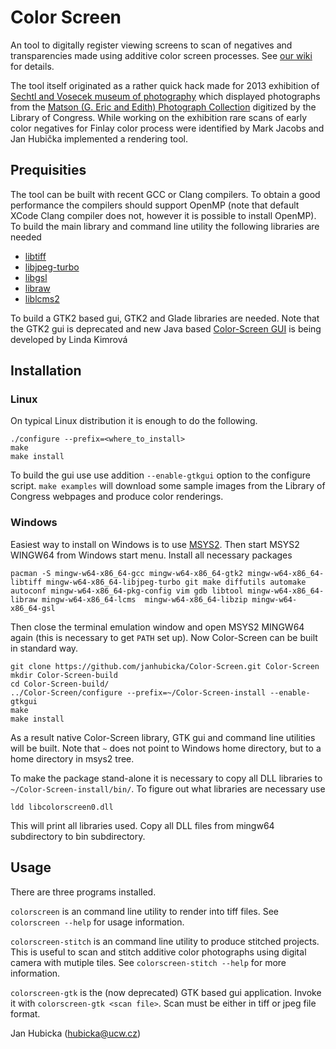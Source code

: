 # Color Screen
An tool to digitally register viewing screens to scan of negatives and
transparencies made using additive color screen processes.  See 
[our wiki](https://github.com/janhubicka/Color-Screen/wiki) for details.

The tool itself originated as a rather quick hack made for 2013 exhibition of
[Sechtl and Vosecek museum of photography](http://sechtl-vosecek.ucw.cz/en/) which displayed
 photographs from the [Matson (G. Eric and Edith) Photograph Collection](https://www.loc.gov/pictures/collection/matpc/colony.html)
digitized by the Library of Congress.  While working on the exhibition
rare scans of early color negatives for Finlay color process were identified by
Mark Jacobs and Jan Hubička implemented a rendering tool.

## Prequisities
The tool can be built with recent GCC or Clang compilers.  To obtain a good
performance the compilers should support OpenMP (note that default XCode
Clang compiler does not, however it is possible to install OpenMP).  To build
the main library and command line utility the following libraries are needed

 - [libtiff](http://www.libtiff.org/)
 - [libjpeg-turbo](https://libjpeg-turbo.org/)
 - [libgsl](https://www.gnu.org/software/gsl/)
 - [libraw](https://www.libraw.org/)
 - [liblcms2](https://www.littlecms.com/)

To build a GTK2 based gui, GTK2 and Glade libraries are needed. Note that the
GTK2 gui is deprecated and new Java based [Color-Screen
GUI](https://gitlab.mff.cuni.cz/kimroval/Color-Screen-GUI) is being developed
by Linda Kimrová

## Installation

### Linux

On typical Linux distribution it is enough to do the following.

	./configure --prefix=<where_to_install>
	make
	make install

To build the gui use use addition `--enable-gtkgui` option to the configure
script. `make examples` will download some sample images from the Library
of Congress webpages and produce color renderings.

### Windows

Easiest way to install on Windows is to use [MSYS2](https://www.msys2.org/).
Then start MSYS2 WINGW64 from Windows start menu.  Install all necessary
packages

    pacman -S mingw-w64-x86_64-gcc mingw-w64-x86_64-gtk2 mingw-w64-x86_64-libtiff mingw-w64-x86_64-libjpeg-turbo git make diffutils automake autoconf mingw-w64-x86_64-pkg-config vim gdb libtool mingw-w64-x86_64-libraw mingw-w64-x86_64-lcms  mingw-w64-x86_64-libzip mingw-w64-x86_64-gsl 

Then close the terminal emulation window and open MSYS2 MINGW64 again
(this is necessary to get `PATH` set up).  Now Color-Screen can be built
in standard way.

    git clone https://github.com/janhubicka/Color-Screen.git Color-Screen
    mkdir Color-Screen-build
    cd Color-Screen-build/
    ../Color-Screen/configure --prefix=~/Color-Screen-install --enable-gtkgui
    make
    make install 

As a result native Color-Screen library, GTK gui and command line utilities
will be built.  Note that `~` does not point to Windows home directory, but to
a home directory in msys2 tree.


To make the package stand-alone it is necessary to copy
all DLL libraries to `~/Color-Screen-install/bin/`. To figure out what libraries
are necessary use 

    ldd libcolorscreen0.dll

This will print all libraries used. Copy all DLL files from mingw64 subdirectory
to bin subdirectory.

## Usage

There are three programs installed. 

`colorscreen` is an command line utility to render into tiff files. See
`colorscreen --help` for usage information.

`colorscreen-stitch` is an command line utility to produce stitched projects.
This is useful to scan and stitch additive color photographs using digital
camera with mutiple tiles. See `colorscreen-stitch --help` for more information.

`colorscreen-gtk` is the (now deprecated) GTK based gui application. Invoke it
with `colorscreen-gtk <scan file>`. Scan must be either in tiff or jpeg file
format.

Jan Hubicka (hubicka@ucw.cz)
